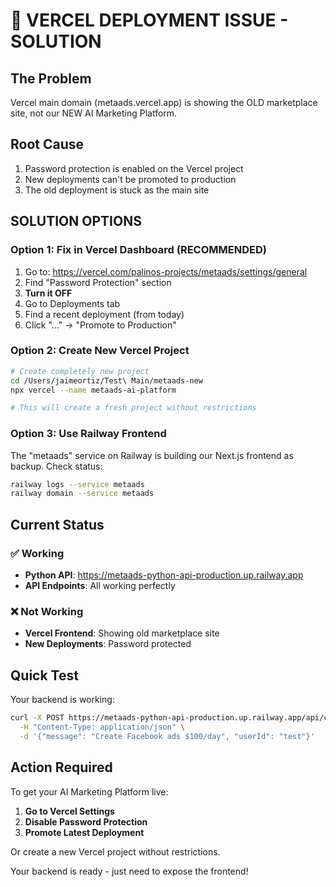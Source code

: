 # 🚨 VERCEL DEPLOYMENT ISSUE - SOLUTION

## The Problem
Vercel main domain (metaads.vercel.app) is showing the OLD marketplace site, not our NEW AI Marketing Platform.

## Root Cause
1. Password protection is enabled on the Vercel project
2. New deployments can't be promoted to production
3. The old deployment is stuck as the main site

## SOLUTION OPTIONS

### Option 1: Fix in Vercel Dashboard (RECOMMENDED)
1. Go to: https://vercel.com/palinos-projects/metaads/settings/general
2. Find "Password Protection" section
3. **Turn it OFF**
4. Go to Deployments tab
5. Find a recent deployment (from today)
6. Click "..." → "Promote to Production"

### Option 2: Create New Vercel Project
```bash
# Create completely new project
cd /Users/jaimeortiz/Test\ Main/metaads-new
npx vercel --name metaads-ai-platform

# This will create a fresh project without restrictions
```

### Option 3: Use Railway Frontend
The "metaads" service on Railway is building our Next.js frontend as backup.
Check status:
```bash
railway logs --service metaads
railway domain --service metaads
```

## Current Status

### ✅ Working
- **Python API**: https://metaads-python-api-production.up.railway.app
- **API Endpoints**: All working perfectly

### ❌ Not Working
- **Vercel Frontend**: Showing old marketplace site
- **New Deployments**: Password protected

## Quick Test

Your backend is working:
```bash
curl -X POST https://metaads-python-api-production.up.railway.app/api/campaign/create \
  -H "Content-Type: application/json" \
  -d '{"message": "Create Facebook ads $100/day", "userId": "test"}'
```

## Action Required

To get your AI Marketing Platform live:

1. **Go to Vercel Settings**
2. **Disable Password Protection**
3. **Promote Latest Deployment**

Or create a new Vercel project without restrictions.

Your backend is ready - just need to expose the frontend!